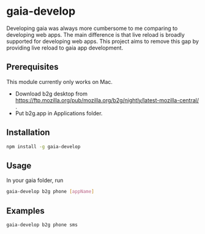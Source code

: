 # gaia-develop
Developing gaia was always more cumbersome to me comparing to developing web apps. The main difference is that live reload is broadly supported for developing web apps. This project aims to remove this gap by providing live reload to gaia app development.
## Prerequisites
This module currently only works on Mac.

* Download b2g desktop from https://ftp.mozilla.org/pub/mozilla.org/b2g/nightly/latest-mozilla-central/ .
* Put b2g.app in Applications folder.
## Installation
```bash
npm install -g gaia-develop
```
## Usage
In your gaia folder, run
```bash
gaia-develop b2g phone [appName]
```
## Examples
```bash
gaia-develop b2g phone sms
```


